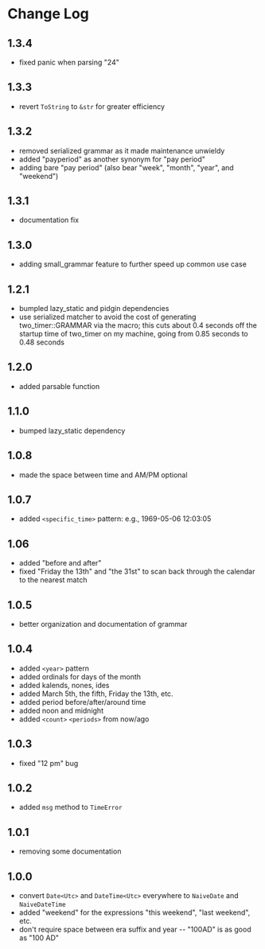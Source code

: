 # Change Log

## 1.3.4
* fixed panic when parsing "24"
## 1.3.3
* revert `ToString` to `&str` for greater efficiency
## 1.3.2
* removed serialized grammar as it made maintenance unwieldy
* added "payperiod" as another synonym for "pay period"
* adding bare "pay period" (also bear "week", "month", "year", and "weekend")
## 1.3.1
* documentation fix
## 1.3.0
* adding small_grammar feature to further speed up common use case
## 1.2.1
* bumpled lazy_static and pidgin dependencies
* use serialized matcher to avoid the cost of generating two_timer::GRAMMAR via the macro;
this cuts about 0.4 seconds off the startup time of two_timer on my machine, going from 0.85 seconds to 0.48 seconds
## 1.2.0
* added parsable function
## 1.1.0
* bumped lazy_static dependency
## 1.0.8
* made the space between time and AM/PM optional
## 1.0.7
* added `<specific_time>` pattern: e.g., 1969-05-06 12:03:05
## 1.06
* added "before and after"
* fixed "Friday the 13th" and "the 31st" to scan back through the calendar to the nearest match
## 1.0.5
* better organization and documentation of grammar
## 1.0.4
* added `<year>` pattern
* added ordinals for days of the month
* added kalends, nones, ides
* added March 5th, the fifth, Friday the 13th, etc.
* added period before/after/around time
* added noon and midnight
* added `<count>` `<periods>` from now/ago
## 1.0.3
* fixed "12 pm" bug
## 1.0.2
* added `msg` method to `TimeError`
## 1.0.1
* removing some documentation
## 1.0.0
* convert `Date<Utc>` and `DateTime<Utc>` everywhere to `NaiveDate` and `NaiveDateTime`
* added "weekend" for the expressions "this weekend", "last weekend", etc.
* don't require space between era suffix and year -- "100AD" is as good as "100 AD"
